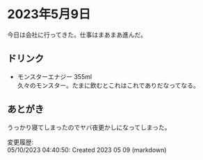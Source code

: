 # 2023年5月9日

今日は会社に行ってきた。仕事はまあまあ進んだ。

## ドリンク

- モンスターエナジー 355ml  
久々のモンスター。たまに飲むとこれはこれでありだなってなる。

## あとがき

うっかり寝てしまったのでヤバ夜更かしになってしまった。

変更履歴:  
05/10/2023 04:40:50: Created 2023 05 09 (markdown)  
